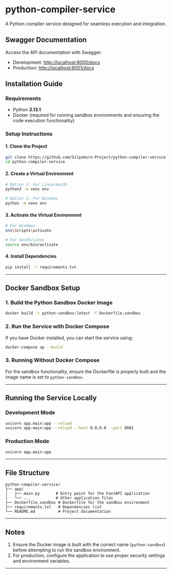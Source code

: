 # python-compiler-service
A Python compiler service designed for seamless execution and integration.

## **Swagger Documentation**  
Access the API documentation with Swagger:  
- Development: [http://localhost:8000/docs](http://localhost:8000/docs)  
- Production: [http://localhost:8001/docs](http://localhost:8001/docs)  

## **Installation Guide**  

### **Requirements**  
- Python **3.13.1**  
- Docker (required for running sandbox environments and ensuring the code execution functionality)

### **Setup Instructions**  

#### **1. Clone the Project**  
```bash
git clone https://github.com/Silpakorn-Project/python-compiler-service.git
cd python-compiler-service
```

#### **2. Create a Virtual Environment**  
```bash
# Option 1: For Linux/macOS
python3 -m venv env

# Option 2: For Windows
python -m venv env
```

#### **3. Activate the Virtual Environment**  
```bash
# For Windows
env\Scripts\activate

# For macOS/Linux
source env/bin/activate
```

#### **4. Install Dependencies**  
```bash
pip install -r requirements.txt
```

---

## **Docker Sandbox Setup**  

### **1. Build the Python Sandbox Docker Image**  
```bash
docker build -t python-sandbox:latest -f Dockerfile.sandbox .
```

### **2. Run the Service with Docker Compose**  
If you have Docker installed, you can start the service using:  
```bash
docker-compose up --build
```

### **3. Running Without Docker Compose**  
For the sandbox functionality, ensure the Dockerfile is properly built and the image name is set to `python-sandbox`.  

---

## **Running the Service Locally**  

### **Development Mode**  
```bash
uvicorn app.main:app --reload
uvicorn app.main:app --reload --host 0.0.0.0 --port 8001
```

### **Production Mode**  
```bash
uvicorn app.main:app
```

---

## **File Structure**  

```plaintext
python-compiler-service/
├── app/
│   ├── main.py       # Entry point for the FastAPI application
│   └── ...           # Other application files
├── Dockerfile.sandbox # Dockerfile for the sandbox environment
├── requirements.txt   # Dependencies list
└── README.md          # Project documentation
```

---

## **Notes**  

1. Ensure the Docker image is built with the correct name (`python-sandbox`) before attempting to run the sandbox environment.  
2. For production, configure the application to use proper security settings and environment variables.  

---
